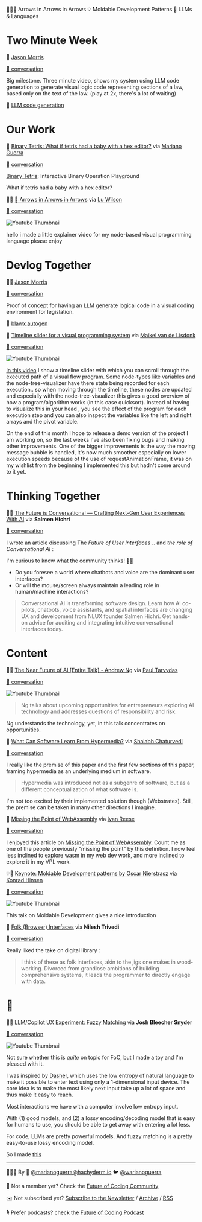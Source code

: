 <!--
.. title: Future of Coding Weekly 2024/01 Week 3
.. slug: future-of-coding-weekly-202401-week-3
.. date: 2024-01-14 23:16:04 UTC+01:00
.. tags: 
.. category: 
.. link: 
.. description: 
.. type: text
-->

🐦‍🎵🐸 Arrows in Arrows in Arrows 💡 Moldable Development Patterns 🤖 LLMs & Languages

# Two Minute Week

💬 [Jason Morris](https://twitter.com/RoundTableLaw)

[🧵 conversation](https://history.futureofcoding.org/history/weekly/2024/01/W3/two-minute-week.html#2024-01-14T19:39:32.593Z)

Big milestone. Three minute video, shows my system using LLM code generation to generate visual logic code representing sections of a law, based only on the text of the law. (play at 2x, there's a lot of waiting)

🎥 [LLM code generation](http://history.futureofcoding.org/history/msg_files/F06/F06DN1E6Q22.mp4)

# Our Work

🧮 [Binary Tetris: What if tetris had a baby with a hex editor?](https://marianoguerra.org/msite/binary-tetris/) via [Mariano Guerra](https://twitter.com/warianoguerra)

[🧵 conversation](https://history.futureofcoding.org/history/weekly/2024/01/W3/share-your-work.html#2024-01-12T15:31:50.656Z)

[Binary Tetris](https://marianoguerra.org/msite/binary-tetris/): Interactive Binary Operation Playground



What if tetris had a baby with a hex editor?


🐸🎥 [🎵 Arrows in Arrows in Arrows](https://www.youtube.com/watch?v=DNBKdU6XrLY) via [Lu Wilson](https://twitter.com/TodePond)

[🧵 conversation](https://history.futureofcoding.org/history/weekly/2024/01/W3/share-your-work.html#2024-01-12T17:26:57.472Z)

![Youtube Thumbnail](https://img.youtube.com/vi/DNBKdU6XrLY/hqdefault.jpg)

hello i made a little explainer video for my node-based visual programming language please enjoy

# Devlog Together

🤖💬 [Jason Morris](https://twitter.com/RoundTableLaw)

[🧵 conversation](https://history.futureofcoding.org/history/weekly/2024/01/W3/devlog-together.html#2024-01-08T05:43:45.564Z)

Proof of concept for having an LLM generate logical code in a visual coding environment for legislation.

🎥 [blawx autogen](http://history.futureofcoding.org/history/msg_files/F06/F06D6HGPJJD.mp4)

🎥 [Timeline slider for a visual programming system](https://youtu.be/glFRPjWWlzA) via [Maikel van de Lisdonk](https://www.devhelpr.com/)

[🧵 conversation](https://history.futureofcoding.org/history/weekly/2024/01/W3/devlog-together.html#2024-01-14T09:40:46.364Z)

![Youtube Thumbnail](https://img.youtube.com/vi/glFRPjWWlzA/hqdefault.jpg)

[In this video](https://youtu.be/glFRPjWWlzA)  I show a timeline slider with which you can scroll through the executed path of a visual flow program. Some node-types like variables and the node-tree-visualizer have there state being recorded for each execution.. so when moving through the timeline, these nodes are updated and especially with the node-tree-visualizer this gives a good overview of how a program/algorithm works (in this case quicksort). Instead of having to visualize this in your head , you see the effect of the program for each execution step and you can also inspect the variables like the left and right arrays and the pivot variable.



On the end of this month I hope to release a demo version of the project I am working on, so the last weeks I've also been fixing bugs and making other improvements. One of the bigger improvements is the way the moving message bubble is handled, it's now much smoother especially on lower execution speeds because of the use of requestAnimationFrame, it was on my wishlist from the beginning I implemented this but hadn't come around to it yet. 

# Thinking Together

🤖📝 [The Future is Conversational ―  Crafting Next-Gen User Experiences With AI](https://www.linkedin.com/pulse/future-conversational-crafting-next-gen-user-ai-salmen-hichri-lpw3e/) via **Salmen Hichri**

[🧵 conversation](https://history.futureofcoding.org/history/weekly/2024/01/W3/thinking-together.html#2024-01-12T10:30:37.065Z)

I wrote an article discussing The  *Future of User Interfaces*  .. and  *the role of Conversational AI* :

I'm curious to know what the community thinks! 🧠💡






* Do you foresee a world where chatbots and voice are the dominant user interfaces?
* Or will the mouse/screen always maintain a leading role in human/machine interactions?

>Conversational AI is transforming software design. Learn how AI co-pilots, chatbots, voice assistants, and spatial interfaces are changing UX and development from NLUX founder Salmen Hichri. Get hands-on advice for auditing and integrating intuitive conversational interfaces today.

# Content

🤖🎥 [The Near Future of AI [Entire Talk]  - Andrew Ng](https://www.youtube.com/watch?v=KDBq0GqKpqA) via [Paul Tarvydas](https://guitarvydas.github.io/2021/09/23/Manifesto.html)

[🧵 conversation](https://history.futureofcoding.org/history/weekly/2024/01/W3/linking-together.html#2024-01-09T04:23:19.380Z)

![Youtube Thumbnail](https://img.youtube.com/vi/KDBq0GqKpqA/hqdefault.jpg)


> Ng talks about upcoming opportunities for entrepreneurs exploring AI technology and addresses questions of responsibility and risk.



Ng understands the technology, yet, in this talk concentrates on opportunities.

📝 [What Can Software Learn From Hypermedia?](https://refuses.github.io/preprints/hypermedia.pdf) via [Shalabh Chaturvedi](https://twitter.com/chatur_shalabh)

[🧵 conversation](https://history.futureofcoding.org/history/weekly/2024/01/W3/linking-together.html#2024-01-09T06:02:27.020Z)

I really like the premise of this paper and the first few sections of this paper, framing hypermedia as an underlying medium in software.




> Hypermedia was introduced not as a subgenre of software, but as a different conceptualization of what software is.



I'm not too excited by their implemented solution though (Webstrates). Still, the premise can be taken in many other directions I imagine.

📝 [Missing the Point of WebAssembly](http://wingolog.org/archives/2024/01/08/missing-the-point-of-webassembly) via [Ivan Reese](http://ivanish.ca/)

[🧵 conversation](https://history.futureofcoding.org/history/weekly/2024/01/W3/linking-together.html#2024-01-10T06:35:31.173Z)

I enjoyed this article on [Missing the Point of WebAssembly](http://wingolog.org/archives/2024/01/08/missing-the-point-of-webassembly). Count me as one of the people previously "missing the point" by this definition. I now feel less inclined to explore wasm in my web dev work, and more inclined to explore it in my VPL work.

💡🎥 [Keynote: Moldable Development patterns by Oscar Nierstrasz](https://youtu.be/g4MVyM7Vrn0?si=VEuVoxqkTYLjCyPB) via [Konrad Hinsen](https://khinsen.net/)

[🧵 conversation](https://history.futureofcoding.org/history/weekly/2024/01/W3/linking-together.html#2024-01-11T16:58:20.986Z)

![Youtube Thumbnail](https://img.youtube.com/vi/g4MVyM7Vrn0/hqdefault.jpg)

This talk on Moldable Development gives a nice introduction

📑 [Folk (Browser) Interfaces](https://cristobal.space/writing/folk.html) via **Nilesh Trivedi**

[🧵 conversation](https://history.futureofcoding.org/history/weekly/2024/01/W3/linking-together.html#2024-01-13T19:52:16.036Z)

Really liked the take on digital library :

>I think of these as folk interfaces, akin to the jigs one makes in wood-working. Divorced from grandiose ambitions of building comprehensive systems, it leads the programmer to directly engage with data.

# 🤖

🤖🎥 [LLM/Copilot UX Experiment: Fuzzy Matching](https://www.youtube.com/watch?v=ajCxCo8b9GQ) via **Josh Bleecher Snyder**

[🧵 conversation](https://history.futureofcoding.org/history/weekly/2024/01/W3/of-ai.html#2024-01-12T22:28:55.776Z)

![Youtube Thumbnail](https://img.youtube.com/vi/ajCxCo8b9GQ/hqdefault.jpg)

Not sure whether this is  _quite_  on topic for FoC, but I made a toy and I'm pleased with it.



I was inspired by [Dasher](http://www.inference.org.uk/dasher/), which uses the low entropy of natural language to make it possible to enter text using only a 1-dimensional input device. The core idea is to make the most likely next input take up a lot of space and thus make it easy to reach.



Most interactions we have with a computer involve low entropy input.



With (1) good models, and (2) a lossy encoding/decoding model that is easy for humans to use, you should be able to get away with entering a lot less.



For code, LLMs are pretty powerful models. And fuzzy matching is a pretty easy-to-use lossy encoding model.



So I made [this](https://www.youtube.com/watch?v=ajCxCo8b9GQ)


----------

👨🏽‍💻 By 🐘 [@marianoguerra@hachyderm.io](https://hachyderm.io/@marianoguerra) 🐦 [@warianoguerra](https://twitter.com/warianoguerra)

💬 Not a member yet? Check the [Future of Coding Community](https://futureofcoding.org/)

✉️ Not subscribed yet? [Subscribe to the Newsletter](https://tinyletter.com/marianoguerra/) / [Archive](https://newsletter.futureofcoding.org/) / [RSS](https://history.futureofcoding.org/newsletter/rss.xml)

🎙️ Prefer podcasts? check the [Future of Coding Podcast](https://futureofcoding.org/episodes/)
